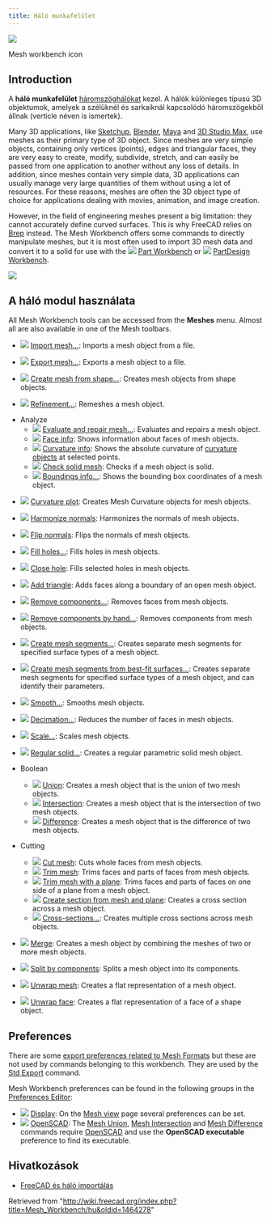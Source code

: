 ```yaml
---
title: Háló munkafelület
---
```


![](/images/Workbench_Mesh.svg)

Mesh workbench icon

## Introduction

A **háló munkafelület** [háromszöghálókat](http://en.wikipedia.org/wiki/Triangle_mesh) kezel. A hálók különleges típusú 3D objektumok, amelyek a szélüknél és sarkaiknál kapcsolódó háromszögekből állnak (verticle néven is ismertek).

Many 3D applications, like [Sketchup](http://en.wikipedia.org/wiki/Sketchup), [Blender](<http://en.wikipedia.org/wiki/Blender_(software)>), [Maya](<http://en.wikipedia.org/wiki/Maya_(software)>) and [3D Studio Max](http://en.wikipedia.org/wiki/3d_max), use meshes as their primary type of 3D object. Since meshes are very simple objects, containing only vertices (points), edges and triangular faces, they are very easy to create, modify, subdivide, stretch, and can easily be passed from one application to another without any loss of details. In addition, since meshes contain very simple data, 3D applications can usually manage very large quantities of them without using a lot of resources. For these reasons, meshes are often the 3D object type of choice for applications dealing with movies, animation, and image creation.

However, in the field of engineering meshes present a big limitation: they cannot accurately define curved surfaces. This is why FreeCAD relies on [Brep](http://en.wikipedia.org/wiki/Boundary_representation "wikipedia:Boundary representation") instead. The Mesh Workbench offers some commands to directly manipulate meshes, but it is most often used to import 3D mesh data and convert it to a solid for use with the ![](/images/Workbench_Part.svg) [Part Workbench](/Part_Workbench "Part Workbench") or ![](/images/Workbench_PartDesign.svg) [PartDesign Workbench](/PartDesign_Workbench "PartDesign Workbench").

![](/images/Mesh_example.jpg)

## A háló modul használata

All Mesh Workbench tools can be accessed from the **Meshes** menu. Almost all are also available in one of the Mesh toolbars.

- ![](/images/Mesh_Import.svg) [Import mesh...](/Mesh_Import "Mesh Import"): Imports a mesh object from a file.

- ![](/images/Mesh_Export.svg) [Export mesh...](/Mesh_Export "Mesh Export"): Exports a mesh object to a file.

- ![](/images/Mesh_FromPartShape.svg) [Create mesh from shape...](/Mesh_FromPartShape "Mesh FromPartShape"): Creates mesh objects from shape objects.

- ![](/images/Mesh_RemeshGmsh.svg) [Refinement...](/Mesh_RemeshGmsh "Mesh RemeshGmsh"): Remeshes a mesh object.

* Analyze
  - ![](/images/Mesh_Evaluation.svg) [Evaluate and repair mesh...](/Mesh_Evaluation "Mesh Evaluation"): Evaluates and repairs a mesh object.
  - ![](/images/Mesh_EvaluateFacet.svg) [Face info](/Mesh_EvaluateFacet "Mesh EvaluateFacet"): Shows information about faces of mesh objects.
  - ![](/images/Mesh_CurvatureInfo.svg) [Curvature info](/Mesh_CurvatureInfo "Mesh CurvatureInfo"): Shows the absolute curvature of [curvature objects](/Mesh_VertexCurvature "Mesh VertexCurvature") at selected points.
  - ![](/images/Mesh_EvaluateSolid.svg) [Check solid mesh](/Mesh_EvaluateSolid "Mesh EvaluateSolid"): Checks if a mesh object is solid.
  - ![](/images/Mesh_BoundingBox.svg) [Boundings info...](/Mesh_BoundingBox "Mesh BoundingBox"): Shows the bounding box coordinates of a mesh object.

- ![](/images/Mesh_VertexCurvature.svg) [Curvature plot](/Mesh_VertexCurvature "Mesh VertexCurvature"): Creates Mesh Curvature objects for mesh objects.

- ![](/images/Mesh_HarmonizeNormals.svg) [Harmonize normals](/Mesh_HarmonizeNormals "Mesh HarmonizeNormals"): Harmonizes the normals of mesh objects.

- ![](/images/Mesh_FlipNormals.svg) [Flip normals](/Mesh_FlipNormals "Mesh FlipNormals"): Flips the normals of mesh objects.

- ![](/images/Mesh_FillupHoles.svg) [Fill holes...](/Mesh_FillupHoles "Mesh FillupHoles"): Fills holes in mesh objects.

- ![](/images/Mesh_FillInteractiveHole.svg) [Close hole](/Mesh_FillInteractiveHole "Mesh FillInteractiveHole"): Fills selected holes in mesh objects.

- ![](/images/Mesh_AddFacet.svg) [Add triangle](/Mesh_AddFacet "Mesh AddFacet"): Adds faces along a boundary of an open mesh object.

- ![](/images/Mesh_RemoveComponents.svg) [Remove components...](/Mesh_RemoveComponents "Mesh RemoveComponents"): Removes faces from mesh objects.

- ![](/images/Mesh_RemoveCompByHand.svg) [Remove components by hand...](/Mesh_RemoveCompByHand "Mesh RemoveCompByHand"): Removes components from mesh objects.

- ![](/images/Mesh_Segmentation.svg) [Create mesh segments...](/Mesh_Segmentation "Mesh Segmentation"): Creates separate mesh segments for specified surface types of a mesh object.

- ![](/images/Mesh_SegmentationBestFit.svg) [Create mesh segments from best-fit surfaces...](/Mesh_SegmentationBestFit "Mesh SegmentationBestFit"): Creates separate mesh segments for specified surface types of a mesh object, and can identify their parameters.

- ![](/images/Mesh_Smoothing.svg) [Smooth...](/Mesh_Smoothing "Mesh Smoothing"): Smooths mesh objects.

- ![](/images/Mesh_Decimating.svg) [Decimation...](/Mesh_Decimating "Mesh Decimating"): Reduces the number of faces in mesh objects.

- ![](/images/Mesh_Scale.svg) [Scale...](/Mesh_Scale "Mesh Scale"): Scales mesh objects.

- ![](/images/Mesh_BuildRegularSolid.svg) [Regular solid...](/Mesh_BuildRegularSolid "Mesh BuildRegularSolid"): Creates a regular parametric solid mesh object.

* Boolean

  - ![](/images/Mesh_Union.svg) [Union](/Mesh_Union "Mesh Union"): Creates a mesh object that is the union of two mesh objects.
  - ![](/images/Mesh_Intersection.svg) [Intersection](/Mesh_Intersection "Mesh Intersection"): Creates a mesh object that is the intersection of two mesh objects.
  - ![](/images/Mesh_Difference.svg) [Difference](/Mesh_Difference "Mesh Difference"): Creates a mesh object that is the difference of two mesh objects.

* Cutting
  - ![](/images/Mesh_PolyCut.svg) [Cut mesh](/Mesh_PolyCut "Mesh PolyCut"): Cuts whole faces from mesh objects.
  - ![](/images/Mesh_PolyTrim.svg) [Trim mesh](/Mesh_PolyTrim "Mesh PolyTrim"): Trims faces and parts of faces from mesh objects.
  - ![](/images/Mesh_TrimByPlane.svg) [Trim mesh with a plane](/Mesh_TrimByPlane "Mesh TrimByPlane"): Trims faces and parts of faces on one side of a plane from a mesh object.
  - ![](/images/Mesh_SectionByPlane.svg) [Create section from mesh and plane](/Mesh_SectionByPlane "Mesh SectionByPlane"): Creates a cross section across a mesh object.
  - ![](/images/Mesh_CrossSections.svg) [Cross-sections...](/Mesh_CrossSections "Mesh CrossSections"): Creates multiple cross sections across mesh objects.

- ![](/images/Mesh_Merge.svg) [Merge](/Mesh_Merge "Mesh Merge"): Creates a mesh object by combining the meshes of two or more mesh objects.

- ![](/images/Mesh_SplitComponents.svg) [Split by components](/Mesh_SplitComponents "Mesh SplitComponents"): Splits a mesh object into its components.

- ![](/images/MeshPart_CreateFlatMesh.svg) [Unwrap mesh](/MeshPart_CreateFlatMesh "MeshPart CreateFlatMesh"): Creates a flat representation of a mesh object.

- ![](/images/MeshPart_CreateFlatFace.svg) [Unwrap face](/MeshPart_CreateFlatFace "MeshPart CreateFlatFace"): Creates a flat representation of a face of a shape object.

## Preferences

There are some [export preferences related to Mesh Formats](/Import_Export_Preferences#Mesh_Formats "Import Export Preferences") but these are not used by commands belonging to this workbench. They are used by the [Std Export](/Std_Export "Std Export") command.

Mesh Workbench preferences can be found in the following groups in the [Preferences Editor](/Preferences_Editor "Preferences Editor"):

- ![](/images/Preferences-display.svg) [Display](/Preferences_Editor#Display "Preferences Editor"): On the [Mesh view](/Preferences_Editor#Mesh_view "Preferences Editor") page several preferences can be set.
- ![](/images/Preferences-openscad.svg) [OpenSCAD](/OpenSCAD_Preferences "OpenSCAD Preferences"): The [Mesh Union](/Mesh_Union "Mesh Union"), [Mesh Intersection](/Mesh_Intersection "Mesh Intersection") and [Mesh Difference](/Mesh_Difference "Mesh Difference") commands require [OpenSCAD](http://www.openscad.org/) and use the **OpenSCAD executable** preference to find its executable.

## Hivatkozások

- [FreeCAD és háló importálás](/FreeCAD_and_Mesh_Import "FreeCAD and Mesh Import")

Retrieved from "<http://wiki.freecad.org/index.php?title=Mesh_Workbench/hu&oldid=1464278>"
